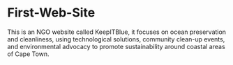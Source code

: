 # First-Web-Site
This is an NGO website called KeepITBlue, it focuses on ocean preservation and cleanliness, using technological solutions, community clean-up events, and environmental advocacy to promote sustainability around coastal areas of Cape Town.
